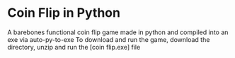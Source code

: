 # Coin Flip in Python
A barebones functional coin flip game made in python and compiled into an exe via auto-py-to-exe
To download and run the game, download the directory, unzip and run the [coin flip.exe] file
